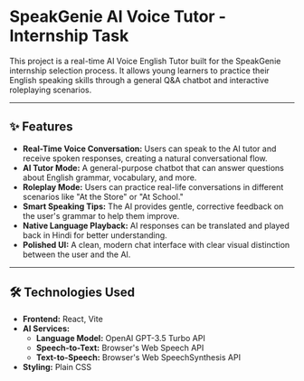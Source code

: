 # SpeakGenie AI Voice Tutor - Internship Task

This project is a real-time AI Voice English Tutor built for the SpeakGenie internship selection process. It allows young learners to practice their English speaking skills through a general Q&A chatbot and interactive roleplaying scenarios.

---

## ✨ Features

* **Real-Time Voice Conversation:** Users can speak to the AI tutor and receive spoken responses, creating a natural conversational flow.
* **AI Tutor Mode:** A general-purpose chatbot that can answer questions about English grammar, vocabulary, and more.
* **Roleplay Mode:** Users can practice real-life conversations in different scenarios like "At the Store" or "At School."
* **Smart Speaking Tips:** The AI provides gentle, corrective feedback on the user's grammar to help them improve.
* **Native Language Playback:** AI responses can be translated and played back in Hindi for better understanding.
* **Polished UI:** A clean, modern chat interface with clear visual distinction between the user and the AI.

---

## 🛠️ Technologies Used

* **Frontend:** React, Vite
* **AI Services:**
    * **Language Model:** OpenAI GPT-3.5 Turbo API
    * **Speech-to-Text:** Browser's Web Speech API
    * **Text-to-Speech:** Browser's Web SpeechSynthesis API
* **Styling:** Plain CSS
